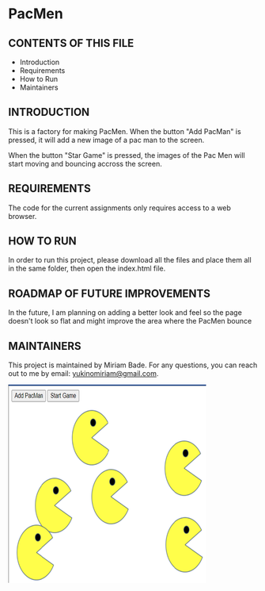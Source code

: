  # PacMen

CONTENTS OF THIS FILE
---------------------

 * Introduction
 * Requirements
 * How to Run
 * Maintainers
 
 INTRODUCTION
------------

This is a factory for making PacMen. When the button "Add PacMan" is pressed, it will add a new image of a pac man to the screen.

When the button "Star Game" is pressed, the images of the Pac Men will start moving and bouncing accross the screen.

REQUIREMENTS
------------
The code for the current assignments only requires access to a web browser.

HOW TO RUN
------------
In order to run this project, please download all the files and place them all in the same folder, then open the index.html file. 

ROADMAP OF FUTURE IMPROVEMENTS
-----------
In the future, I am planning on adding a better look and feel so the page doesn't look so flat and might improve the area where the PacMen bounce

MAINTAINERS
------------
This project is maintained by Miriam Bade.
For any questions, you can reach out to me by email: yukinomiriam@gmail.com.

![alt text](https://github.com/yukinomiriam/mit-pac-men/blob/main/images/PacMenGame.png)
